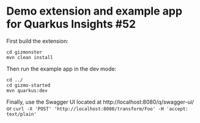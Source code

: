 # Demo extension and example app for Quarkus Insights #52

First build the extension:

```
cd gizmonster
mvn clean install
```

Then run the example app in the dev mode:

```
cd ../
cd gizmo-started
mvn quarkus:dev
```

Finally, use the Swagger UI located at http://localhost:8080/q/swagger-ui/ or `curl -X 'POST' 'http://localhost:8080/transform/Foo' -H 'accept: text/plain'`

